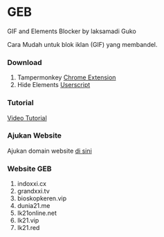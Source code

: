 # GEB
GIF and Elements Blocker by laksamadi Guko

Cara Mudah untuk blok iklan (GIF) yang membandel. 

### Download
1. Tampermonkey [Chrome Extension](https://chrome.google.com/webstore/detail/tampermonkey/dhdgffkkebhmkfjojejmpbldmpobfkfo)
2. Hide Elements [Userscript](https://github.com/laksa19/hide-elements/raw/master/hide-elements.js)

### Tutorial
[Video Tutorial]()

### Ajukan Website
Ajukan domain website [di sini](https://github.com/laksa19/GEB/issues/1)

### Website GEB
1. indoxxi.cx
2. grandxxi.tv
3. bioskopkeren.vip
4. dunia21.me
5. lk21online.net
6. lk21.vip
7. lk21.red
